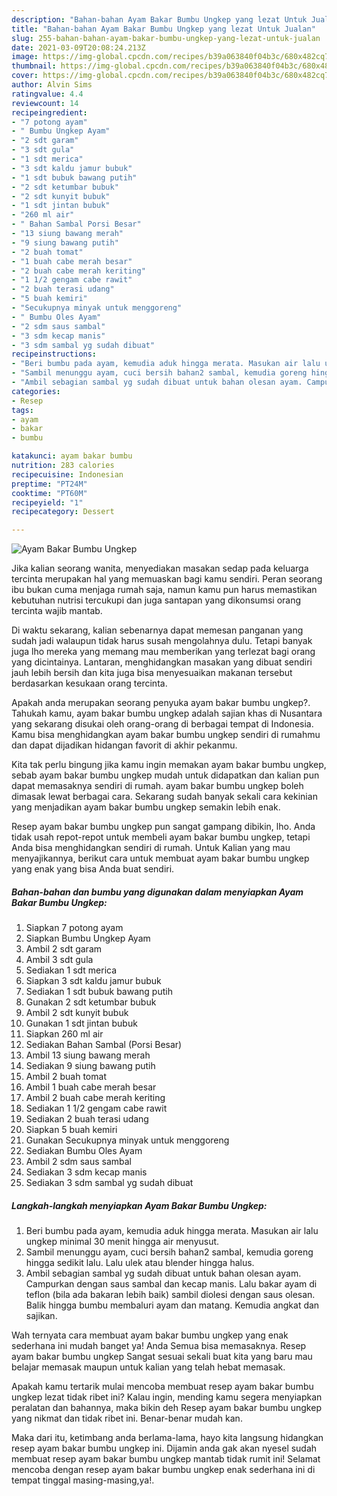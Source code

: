 ```yaml
---
description: "Bahan-bahan Ayam Bakar Bumbu Ungkep yang lezat Untuk Jualan"
title: "Bahan-bahan Ayam Bakar Bumbu Ungkep yang lezat Untuk Jualan"
slug: 255-bahan-bahan-ayam-bakar-bumbu-ungkep-yang-lezat-untuk-jualan
date: 2021-03-09T20:08:24.213Z
image: https://img-global.cpcdn.com/recipes/b39a063840f04b3c/680x482cq70/ayam-bakar-bumbu-ungkep-foto-resep-utama.jpg
thumbnail: https://img-global.cpcdn.com/recipes/b39a063840f04b3c/680x482cq70/ayam-bakar-bumbu-ungkep-foto-resep-utama.jpg
cover: https://img-global.cpcdn.com/recipes/b39a063840f04b3c/680x482cq70/ayam-bakar-bumbu-ungkep-foto-resep-utama.jpg
author: Alvin Sims
ratingvalue: 4.4
reviewcount: 14
recipeingredient:
- "7 potong ayam"
- " Bumbu Ungkep Ayam"
- "2 sdt garam"
- "3 sdt gula"
- "1 sdt merica"
- "3 sdt kaldu jamur bubuk"
- "1 sdt bubuk bawang putih"
- "2 sdt ketumbar bubuk"
- "2 sdt kunyit bubuk"
- "1 sdt jintan bubuk"
- "260 ml air"
- " Bahan Sambal Porsi Besar"
- "13 siung bawang merah"
- "9 siung bawang putih"
- "2 buah tomat"
- "1 buah cabe merah besar"
- "2 buah cabe merah keriting"
- "1 1/2 gengam cabe rawit"
- "2 buah terasi udang"
- "5 buah kemiri"
- "Secukupnya minyak untuk menggoreng"
- " Bumbu Oles Ayam"
- "2 sdm saus sambal"
- "3 sdm kecap manis"
- "3 sdm sambal yg sudah dibuat"
recipeinstructions:
- "Beri bumbu pada ayam, kemudia aduk hingga merata. Masukan air lalu ungkep minimal 30 menit hingga air menyusut."
- "Sambil menunggu ayam, cuci bersih bahan2 sambal, kemudia goreng hingga sedikit lalu. Lalu ulek atau blender hingga halus."
- "Ambil sebagian sambal yg sudah dibuat untuk bahan olesan ayam. Campurkan dengan saus sambal dan kecap manis. Lalu bakar ayam di teflon (bila ada bakaran lebih baik) sambil diolesi dengan saus olesan. Balik hingga bumbu membaluri ayam dan matang. Kemudia angkat dan sajikan."
categories:
- Resep
tags:
- ayam
- bakar
- bumbu

katakunci: ayam bakar bumbu 
nutrition: 283 calories
recipecuisine: Indonesian
preptime: "PT24M"
cooktime: "PT60M"
recipeyield: "1"
recipecategory: Dessert

---
```



![Ayam Bakar Bumbu Ungkep](https://img-global.cpcdn.com/recipes/b39a063840f04b3c/680x482cq70/ayam-bakar-bumbu-ungkep-foto-resep-utama.jpg)

Jika kalian seorang wanita, menyediakan masakan sedap pada keluarga tercinta merupakan hal yang memuaskan bagi kamu sendiri. Peran seorang ibu bukan cuma menjaga rumah saja, namun kamu pun harus memastikan kebutuhan nutrisi tercukupi dan juga santapan yang dikonsumsi orang tercinta wajib mantab.

Di waktu  sekarang, kalian sebenarnya dapat memesan panganan yang sudah jadi walaupun tidak harus susah mengolahnya dulu. Tetapi banyak juga lho mereka yang memang mau memberikan yang terlezat bagi orang yang dicintainya. Lantaran, menghidangkan masakan yang dibuat sendiri jauh lebih bersih dan kita juga bisa menyesuaikan makanan tersebut berdasarkan kesukaan orang tercinta. 



Apakah anda merupakan seorang penyuka ayam bakar bumbu ungkep?. Tahukah kamu, ayam bakar bumbu ungkep adalah sajian khas di Nusantara yang sekarang disukai oleh orang-orang di berbagai tempat di Indonesia. Kamu bisa menghidangkan ayam bakar bumbu ungkep sendiri di rumahmu dan dapat dijadikan hidangan favorit di akhir pekanmu.

Kita tak perlu bingung jika kamu ingin memakan ayam bakar bumbu ungkep, sebab ayam bakar bumbu ungkep mudah untuk didapatkan dan kalian pun dapat memasaknya sendiri di rumah. ayam bakar bumbu ungkep boleh dimasak lewat berbagai cara. Sekarang sudah banyak sekali cara kekinian yang menjadikan ayam bakar bumbu ungkep semakin lebih enak.

Resep ayam bakar bumbu ungkep pun sangat gampang dibikin, lho. Anda tidak usah repot-repot untuk membeli ayam bakar bumbu ungkep, tetapi Anda bisa menghidangkan sendiri di rumah. Untuk Kalian yang mau menyajikannya, berikut cara untuk membuat ayam bakar bumbu ungkep yang enak yang bisa Anda buat sendiri.

<!--inarticleads1-->

##### Bahan-bahan dan bumbu yang digunakan dalam menyiapkan Ayam Bakar Bumbu Ungkep:

1. Siapkan 7 potong ayam
1. Siapkan  Bumbu Ungkep Ayam
1. Ambil 2 sdt garam
1. Ambil 3 sdt gula
1. Sediakan 1 sdt merica
1. Siapkan 3 sdt kaldu jamur bubuk
1. Sediakan 1 sdt bubuk bawang putih
1. Gunakan 2 sdt ketumbar bubuk
1. Ambil 2 sdt kunyit bubuk
1. Gunakan 1 sdt jintan bubuk
1. Siapkan 260 ml air
1. Sediakan  Bahan Sambal (Porsi Besar)
1. Ambil 13 siung bawang merah
1. Sediakan 9 siung bawang putih
1. Ambil 2 buah tomat
1. Ambil 1 buah cabe merah besar
1. Ambil 2 buah cabe merah keriting
1. Sediakan 1 1/2 gengam cabe rawit
1. Sediakan 2 buah terasi udang
1. Siapkan 5 buah kemiri
1. Gunakan Secukupnya minyak untuk menggoreng
1. Sediakan  Bumbu Oles Ayam
1. Ambil 2 sdm saus sambal
1. Sediakan 3 sdm kecap manis
1. Sediakan 3 sdm sambal yg sudah dibuat




<!--inarticleads2-->

##### Langkah-langkah menyiapkan Ayam Bakar Bumbu Ungkep:

1. Beri bumbu pada ayam, kemudia aduk hingga merata. Masukan air lalu ungkep minimal 30 menit hingga air menyusut.
1. Sambil menunggu ayam, cuci bersih bahan2 sambal, kemudia goreng hingga sedikit lalu. Lalu ulek atau blender hingga halus.
1. Ambil sebagian sambal yg sudah dibuat untuk bahan olesan ayam. Campurkan dengan saus sambal dan kecap manis. Lalu bakar ayam di teflon (bila ada bakaran lebih baik) sambil diolesi dengan saus olesan. Balik hingga bumbu membaluri ayam dan matang. Kemudia angkat dan sajikan.




Wah ternyata cara membuat ayam bakar bumbu ungkep yang enak sederhana ini mudah banget ya! Anda Semua bisa memasaknya. Resep ayam bakar bumbu ungkep Sangat sesuai sekali buat kita yang baru mau belajar memasak maupun untuk kalian yang telah hebat memasak.

Apakah kamu tertarik mulai mencoba membuat resep ayam bakar bumbu ungkep lezat tidak ribet ini? Kalau ingin, mending kamu segera menyiapkan peralatan dan bahannya, maka bikin deh Resep ayam bakar bumbu ungkep yang nikmat dan tidak ribet ini. Benar-benar mudah kan. 

Maka dari itu, ketimbang anda berlama-lama, hayo kita langsung hidangkan resep ayam bakar bumbu ungkep ini. Dijamin anda gak akan nyesel sudah membuat resep ayam bakar bumbu ungkep mantab tidak rumit ini! Selamat mencoba dengan resep ayam bakar bumbu ungkep enak sederhana ini di tempat tinggal masing-masing,ya!.

